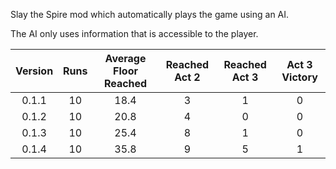 Slay the Spire mod which automatically plays the game using an AI.

The AI only uses information that is accessible to the player. 

| Version | Runs | Average Floor Reached | Reached Act 2  | Reached Act 3 | Act 3 Victory |
|:-------:|:----:|:---------------------:|:--------------:|:-------------:|:-------------:|
|  0.1.1  |  10  |          18.4         |        3       |       1       |       0       |
|  0.1.2  |  10  |          20.8         |        4       |       0       |       0       |
|  0.1.3  |  10  |          25.4         |        8       |       1       |       0       |
|  0.1.4  |  10  |          35.8         |        9       |       5       |       1       |
       
